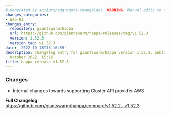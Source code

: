 ```yaml
---
# Generated by scripts/aggregate-changelogs. WARNING: Manual edits to this files will be overwritten.
changes_categories:
- Web UI
changes_entry:
  repository: giantswarm/happa
  url: https://github.com/giantswarm/happa/releases/tag/v1.52.3
  version: 1.52.3
  version_tag: v1.52.3
date: '2022-10-13T15:16:59'
description: Changelog entry for giantswarm/happa version 1.52.3, published on 13
  October 2022, 15:16.
title: happa release v1.52.3
---
```


<!-- Release notes generated using configuration in .github/release.yml at main -->

### Changes
* Internal changes towards supporting Cluster API provider AWS

**Full Changelog**: https://github.com/giantswarm/happa/compare/v1.52.2...v1.52.3
